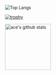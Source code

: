 

![Top Langs](https://github-readme-stats.vercel.app/api/top-langs/?username=KunwarPrabhat&layout=compact)

[![trophy](https://github-profile-trophy.vercel.app/?username=KunwarPrabhat&theme=dracula&rank=-?&margin-w=4&no-frame=true)](https://github.com/KunwarPrabhat)

<a href="https://github.com/KunwarPrabhat"><img align="center" src="https://github-readme-stats.vercel.app/api?username=KunwarPrabhat&theme=dracula&count_private=true&hide=stars&show_icons=true&line_height=27&hide_border=true" alt="ace's github stats" height="150px" style="border: none !important;" /></a>
